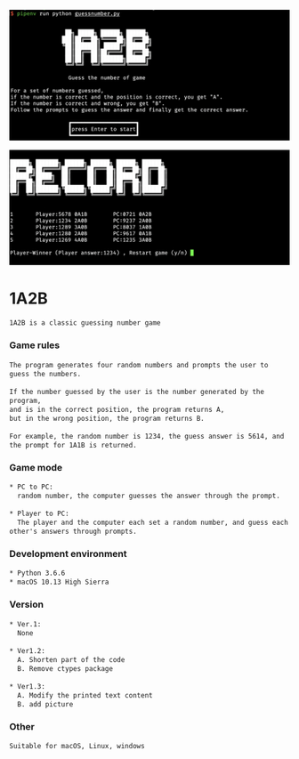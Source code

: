 ![img](https://raw.githubusercontent.com/cdddg/1A2B/master/pic/pic1.png)



![img](https://raw.githubusercontent.com/cdddg/1A2B/master/pic/pic2.png)



# 1A2B

```
1A2B is a classic guessing number game
```

### Game rules
```
The program generates four random numbers and prompts the user to guess the numbers.

If the number guessed by the user is the number generated by the program,
and is in the correct position, the program returns A,
but in the wrong position, the program returns B.

For example, the random number is 1234, the guess answer is 5614, and the prompt for 1A1B is returned.
```

### Game mode
```
* PC to PC: 
  random number, the computer guesses the answer through the prompt.

* Player to PC: 
  The player and the computer each set a random number, and guess each other's answers through prompts. 
```

### Development environment
```
* Python 3.6.6
* macOS 10.13 High Sierra
```

### Version
```
* Ver.1:
  None
  
* Ver1.2:
  A. Shorten part of the code
  B. Remove ctypes package

* Ver1.3:
  A. Modify the printed text content
  B. add picture
```
### Other
```
Suitable for macOS, Linux, windows
```

